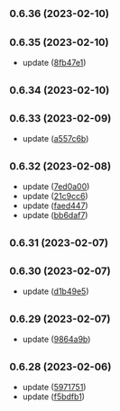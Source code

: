 ## <small>0.6.36 (2023-02-10)</small>




## <small>0.6.35 (2023-02-10)</small>

* update ([8fb47e1](https://github.com/obvious21/o21pay-components/commit/8fb47e1))



## <small>0.6.34 (2023-02-10)</small>




## <small>0.6.33 (2023-02-09)</small>

* update ([a557c6b](https://github.com/obvious21/o21pay-components/commit/a557c6b))



## <small>0.6.32 (2023-02-08)</small>

* update ([7ed0a00](https://github.com/obvious21/o21pay-components/commit/7ed0a00))
* update ([21c9cc6](https://github.com/obvious21/o21pay-components/commit/21c9cc6))
* update ([faed447](https://github.com/obvious21/o21pay-components/commit/faed447))
* update ([bb6daf7](https://github.com/obvious21/o21pay-components/commit/bb6daf7))



## <small>0.6.31 (2023-02-07)</small>




## <small>0.6.30 (2023-02-07)</small>

* update ([d1b49e5](https://github.com/obvious21/o21pay-components/commit/d1b49e5))



## <small>0.6.29 (2023-02-07)</small>

* update ([9864a9b](https://github.com/obvious21/o21pay-components/commit/9864a9b))



## <small>0.6.28 (2023-02-06)</small>

* update ([5971751](https://github.com/obvious21/o21pay-components/commit/5971751))
* update ([f5bdfb1](https://github.com/obvious21/o21pay-components/commit/f5bdfb1))



